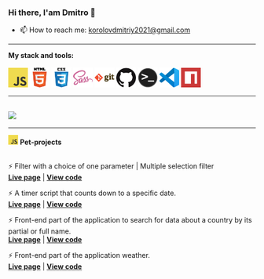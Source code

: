 ### Hi there, I'am Dmitro 👋
- 📫 How to reach me: korolovdmitriy2021@gmail.com
***


**My stack and tools:** </br>
</br>
<img src="https://raw.githubusercontent.com/github/explore/80688e429a7d4ef2fca1e82350fe8e3517d3494d/topics/javascript/javascript.png" height="40">
<img src="https://raw.githubusercontent.com/github/explore/80688e429a7d4ef2fca1e82350fe8e3517d3494d/topics/html/html.png" height="40">
<img src="https://raw.githubusercontent.com/github/explore/80688e429a7d4ef2fca1e82350fe8e3517d3494d/topics/css/css.png" height="40">
<img src="https://raw.githubusercontent.com/github/explore/80688e429a7d4ef2fca1e82350fe8e3517d3494d/topics/sass/sass.png" height="40">
<img src="https://raw.githubusercontent.com/github/explore/80688e429a7d4ef2fca1e82350fe8e3517d3494d/topics/git/git.png" height="40">
<img src="https://raw.githubusercontent.com/github/explore/78df643247d429f6cc873026c0622819ad797942/topics/github/github.png" height="40">
<img src="https://raw.githubusercontent.com/github/explore/80688e429a7d4ef2fca1e82350fe8e3517d3494d/topics/terminal/terminal.png" height="40">
<img src="https://raw.githubusercontent.com/github/explore/80688e429a7d4ef2fca1e82350fe8e3517d3494d/topics/visual-studio-code/visual-studio-code.png" height="40">
<img src="https://raw.githubusercontent.com/github/explore/80688e429a7d4ef2fca1e82350fe8e3517d3494d/topics/npm/npm.png" height="40">

***

</br>
<a target="_blank" rel="noopener noreferrer" href="https://www.codewars.com/users/korolovdmitro"><img src="https://www.codewars.com/users/korolovdmitro/badges/large"></img></a>

***

<img src="https://raw.githubusercontent.com/github/explore/80688e429a7d4ef2fca1e82350fe8e3517d3494d/topics/javascript/javascript.png" height="20">  **Pet-projects**</br></br>

⚡ Filter with a choice of one parameter | Multiple selection filter</br>
<a target="_blank" rel="noopener noreferrer" href="https://korolovdmitriy.github.io/Patterns/">**Live page**</img></a> | 
<a target="_blank" rel="noopener noreferrer" href="https://github.com/korolovdmitriy/Patterns">**View code**</img></a>
</br>

⚡ A timer script that counts down to a specific date.</br>
<a target="_blank" rel="noopener noreferrer" href="https://korolovdmitriy.github.io/goit-js-hw-09/02-timer.html">**Live page**</img></a> | 
<a target="_blank" rel="noopener noreferrer" href="https://github.com/korolovdmitriy/goit-js-hw-09/blob/main/src/js/02-timer.js">**View code**</img></a>
</br>

⚡ Front-end part of the application to search for data about a country by its partial or full name.</br>
<a target="_blank" rel="noopener noreferrer" href="https://korolovdmitriy.github.io/goit-js-hw-10/">**Live page**</img></a> | 
<a target="_blank" rel="noopener noreferrer" href="https://github.com/korolovdmitriy/goit-js-hw-10">**View code**</img></a>
</br>

⚡ Front-end part of the application weather.</br>
<a target="_blank" rel="noopener noreferrer" href="Front-end part of the application weather.">**Live page**</img></a> | 
<a target="_blank" rel="noopener noreferrer" href="https://github.com/korolovdmitriy/weather">**View code**</img></a>

<!--
**korolovdmitriy/korolovdmitriy** is a ✨ _special_ ✨ repository because its `README.md` (this file) appears on your GitHub profile.



Here are some ideas to get you started:

- 🔭 I’m currently working on ...
- 🌱 I’m currently learning <br>JavaScript / React JS / Node.js</br>
- 👯 I’m looking to collaborate on ...
- 🤔 I’m looking for help with ...
- 💬 Ask me about ...
- 📫 How to reach me: ...
- 😄 Pronouns: ...
- ⚡ Fun fact: ...
-->
